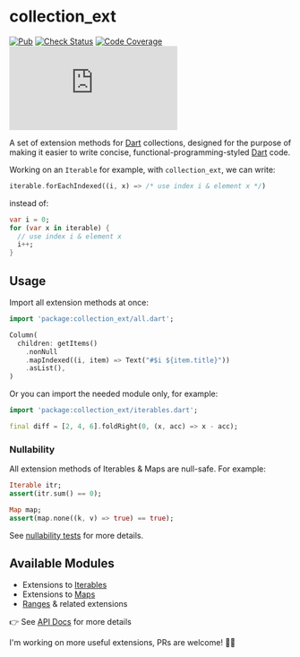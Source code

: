 # collection_ext

[![Pub][pub-badge]][pub]
[![Check Status][check-badge]][github-runs]
[![Code Coverage][codecov-badge]][codecov]
[![MIT][license-badge]][license]

A set of extension methods for [Dart] collections, designed for the purpose of making it easier to write concise, functional-programming-styled [Dart] code.

Working on an `Iterable` for example, with `collection_ext`, we can write:

```dart
iterable.forEachIndexed((i, x) => /* use index i & element x */)
```

instead of:

```dart
var i = 0;
for (var x in iterable) {
  // use index i & element x
  i++;
}
```

## Usage

Import all extension methods at once:

```dart
import 'package:collection_ext/all.dart';

Column(
  children: getItems()
    .nonNull
    .mapIndexed((i, item) => Text("#$i ${item.title}"))
    .asList(),
)
```

Or you can import the needed module only, for example:

```dart
import 'package:collection_ext/iterables.dart';

final diff = [2, 4, 6].foldRight(0, (x, acc) => x - acc);
```

### Nullability

All extension methods of Iterables & Maps are null-safe. For example:

```dart
Iterable itr;
assert(itr.sum() == 0);

Map map;
assert(map.none((k, v) => true) == true);
```

See [nullability tests] for more details.

## Available Modules

- Extensions to [Iterables]
- Extensions to [Maps]
- [Ranges] & related extensions

:point_right: See [API Docs] for more details

I'm working on more useful extensions, PRs are welcome! :beers:🖖


[Dart]: https://dart.dev
[github-runs]: https://github.com/xinthink/collectionx.dart/actions
[check-badge]: https://github.com/xinthink/collectionx.dart/workflows/check/badge.svg
[codecov-badge]: https://codecov.io/gh/xinthink/collectionx.dart/branch/master/graph/badge.svg
[codecov]: https://codecov.io/gh/xinthink/collectionx.dart
[license-badge]: https://img.shields.io/github/license/xinthink/collectionx.dart
[license]: https://raw.githubusercontent.com/xinthink/collectionx.dart/master/LICENSE
[pub]: https://pub.dev/packages/collection_ext
[pub-badge]: https://img.shields.io/pub/v/collection_ext.svg
[API Docs]: https://xinthink.github.io/collectionx.dart/index.html
[Iterables]: https://xinthink.github.io/collectionx.dart/iterables/iterables-library.html
[Maps]: https://xinthink.github.io/collectionx.dart/maps/maps-library.html
[Ranges]: https://xinthink.github.io/collectionx.dart/ranges/ranges-library.html
[nullability tests]: https://github.com/xinthink/collectionx.dart/blob/master/test/nullability_test.dart
